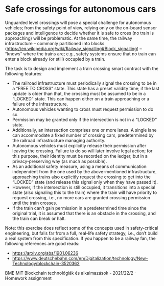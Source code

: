 # Safe crossings for autonomous cars 
Unguarded level crossings will pose a special challenge for autonomous vehicles; from the safety point of view, relying only on the on-board sensor packages and intelligence to decide whether it is safe to cross (no train is approaching) will be problematic. At the same time, the railway infrastructure – commonly partitioned into blocks (https://en.wikipedia.org/wiki/Railway_signalling#Block_signalling) – “knows” where the trains are; e.g., safety systems ensure that no train can enter a block already (or still) occupied by a train. 

The task is to design and implement a train crossing smart contract with the following features: 
- The railroad infrastructure must periodically signal the crossing to be in a “FREE TO CROSS” state. This state has a preset validity time; if the last update is older than that, the crossing must be assumed to be in a “LOCKED” state. This can happen either on a train approaching or a failure of the infrastructure. 
- Autonomous vehicles wanting to cross must request permission to do so. 
- Permission may be granted only if the intersection is not in a “LOCKED” state. 
- Additionally, an intersection comprises one or more lanes. A single lane can accommodate a fixed number of crossing cars, predetermined by the railroad infrastructure managing authority. 
- Autonomous vehicles must explicitly release their permission after leaving the crossing. Failure to do so will later involve legal action; for this purpose, their identity must be recorded on the ledger, but in a privacy-preserving way (as much as possible). 
- As an additional safety measure, using a means of communication independent from the one used by the above-mentioned infrastructure, approaching trains also explicitly request the crossing to get into the “LOCKED” state (and release this signal only when they have passed it). 
- However, if the intersection is still occupied, it transitions into a special state (also signaling this to the train) where the train will have priority to request crossing, i.e., no more cars are granted crossing permission until the train crosses.  
- If the train can't gain permission in a predetermined time since the original trial, it is assumed that there is an obstacle in the crossing, and the train can break or halt. 

Note: this exercise does reflect some of the concepts used in safety-critical engineering, but falls far from a full, real-life safety strategy, i.e., don’t build a real system from this specification. If you happen to be a railway fan, the following references are good reads:
  - https://arxiv.org/abs/1901.06236
  - https://www.deutschebahn.com/en/Digitalization/technology/New-Technology/blockchain-3520362

BME MIT Blockchain technológiák és alkalmazások - 2021/22/2 - Homework assignment
